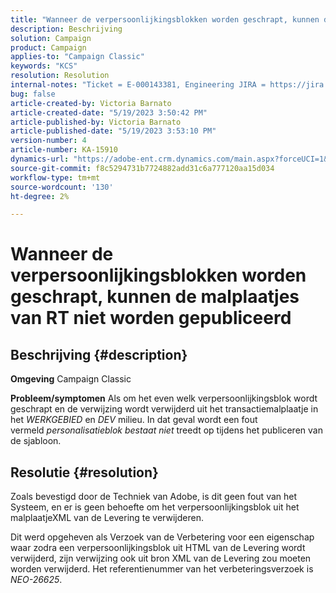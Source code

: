 ```yaml
---
title: "Wanneer de verpersoonlijkingsblokken worden geschrapt, kunnen de malplaatjes van RT niet worden gepubliceerd"
description: Beschrijving
solution: Campaign
product: Campaign
applies-to: "Campaign Classic"
keywords: "KCS"
resolution: Resolution
internal-notes: "Ticket = E-000143381, Engineering JIRA = https://jira.corp.adobe.com/browse/NEO-26451 , Enhancement = https://jira.corp.adobe.com/browse/NEO-26451"
bug: false
article-created-by: Victoria Barnato
article-created-date: "5/19/2023 3:50:42 PM"
article-published-by: Victoria Barnato
article-published-date: "5/19/2023 3:53:10 PM"
version-number: 4
article-number: KA-15910
dynamics-url: "https://adobe-ent.crm.dynamics.com/main.aspx?forceUCI=1&pagetype=entityrecord&etn=knowledgearticle&id=fb24c1e2-5cf6-ed11-8848-6045bd0065b6"
source-git-commit: f8c5294731b7724882add31c6a777120aa15d034
workflow-type: tm+mt
source-wordcount: '130'
ht-degree: 2%

---
```


# Wanneer de verpersoonlijkingsblokken worden geschrapt, kunnen de malplaatjes van RT niet worden gepubliceerd

## Beschrijving {#description}

<b>Omgeving</b>
Campaign Classic


<b>Probleem/symptomen</b>
Als om het even welk verpersoonlijkingsblok wordt geschrapt en de verwijzing wordt verwijderd uit het transactiemalplaatje in het *WERKGEBIED* en *DEV* milieu. In dat geval wordt een fout vermeld *personalisatieblok bestaat niet* treedt op tijdens het publiceren van de sjabloon.


## Resolutie {#resolution}


Zoals bevestigd door de Techniek van Adobe, is dit geen fout van het Systeem, en er is geen behoefte om het verpersoonlijkingsblok uit het malplaatjeXML van de Levering te verwijderen.

Dit werd opgeheven als Verzoek van de Verbetering voor een eigenschap waar zodra een verpersoonlijkingsblok uit HTML van de Levering wordt verwijderd, zijn verwijzing ook uit bron XML van de Levering zou moeten worden verwijderd. Het referentienummer van het verbeteringsverzoek is *NEO-26625*.
